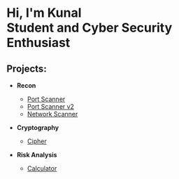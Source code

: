 <h1>Hi, I'm Kunal <br/><a>Student</a> and <a> Cyber Security Enthusiast</a></h1>

<h2>Projects:</h2>

- <b>Recon</b>
  - [Port Scanner](https://github.com/KunalWalavalkar/portscanner)
  - [Port Scanner v2](https://github.com/KunalWalavalkar/portscannerv2)
  - [Network Scanner](https://github.com/KunalWalavalkar/networkscanner)

- <b>Cryptography</b>
  - [Cipher](https://github.com/KunalWalavalkar/cipher)

- <b>Risk Analysis</b>
  - [Calculator](https://github.com/KunalWalavalkar/riskcalculator)



<!-- [twitter]: https://twitter.com/joshmadakor
[youtube]: https://www.youtube.com/c/joshmadakor
[instagram]: https://www.instagram.com/kunalxwalavalkar/
[linkedin]: https://linkedin.com/in/kunal-walavalkar-58528a216/
 -->
<!--
**kunalwalavalkar/kunalwalavalkar** is a ✨ _special_ ✨ repository because its `README.md` (this file) appears on your GitHub profile.

Here are some ideas to get you started:

- 🔭 I’m currently working on ...
- 🌱 I’m currently learning ...
- 👯 I’m looking to collaborate on ...
- 🤔 I’m looking for help with ...
- 💬 Ask me about ...
- 📫 How to reach me: ...
- 😄 Pronouns: ...
- ⚡ Fun fact: ...
-->
